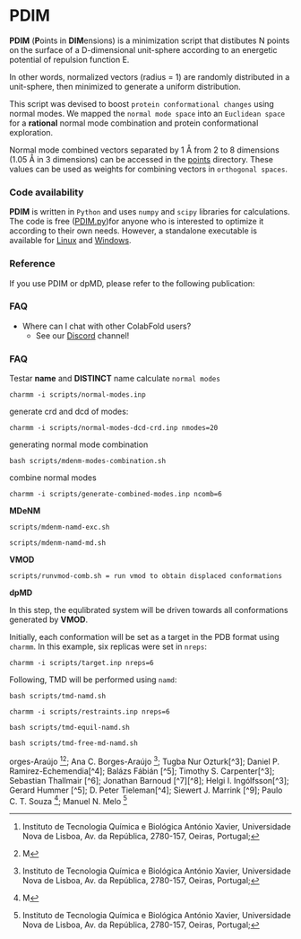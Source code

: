# PDIM

**PDIM** (**P**oints in **DIM**ensions) is a minimization script that distibutes N points on the surface of a D-dimensional unit-sphere according to an energetic potential of repulsion function E.

In other words, normalized vectors (radius = 1) are randomly distributed in a unit-sphere, then minimized to generate a uniform distribution.

This script was devised to boost `protein conformational changes` using normal modes. We mapped the `normal mode space` into an `Euclidean space` for a **rational** normal mode combination and protein conformational exploration.

Normal mode combined vectors separated by 1 Å from 2 to 8 dimensions (1.05 Å in 3 dimensions) can be accessed in the [points](https://github.com/antonielgomes/dpMD/tree/main/PDIM/points) directory.
These values can be used as weights for combining vectors in `orthogonal spaces`.

### Code availability
**PDIM** is written in `Python` and uses `numpy` and `scipy` libraries for calculations. The code is free ([PDIM.py](https://github.com/antonielgomes/dpMD/blob/main/PDIM/PDIM.py))for anyone who is interested to optimize it according to their own needs. However, a standalone executable is available for [Linux](https://google.com) and [Windows](https://google.com).


### Reference
If you use PDIM or dpMD, please refer to the following publication:

### FAQ
- Where can I chat with other ColabFold users?
  - See our [Discord](https://discord.gg/gna8maru7d) channel!

### FAQ
Testar **name** and **DISTINCT** name
calculate `normal modes`
```
charmm -i scripts/normal-modes.inp
```


generate crd and dcd of modes:
```
charmm -i scripts/normal-modes-dcd-crd.inp nmodes=20
```

generating normal mode combination
```
bash scripts/mdenm-modes-combination.sh
```

combine normal modes
```
charmm -i scripts/generate-combined-modes.inp ncomb=6
```

**MDeNM**
```
scripts/mdenm-namd-exc.sh
```

```
scripts/mdenm-namd-md.sh
```

**VMOD**
```
scripts/runvmod-comb.sh = run vmod to obtain displaced conformations
```

**dpMD**

In this step, the equlibrated system will be driven towards all conformations generated by **VMOD**.

Initially, each conformation will be set as a target in the PDB format using `charmm`. In this example, six replicas were set in `nreps`:
```
charmm -i scripts/target.inp nreps=6
```
Following, TMD will be performed using `namd`:
```
bash scripts/tmd-namd.sh
```

```
charmm -i scripts/restraints.inp nreps=6
```

```
bash scripts/tmd-equil-namd.sh
```

```
bash scripts/tmd-free-md-namd.sh
```


orges-Araújo [^1][^2]; Ana C. Borges-Araújo [^1]; Tugba Nur Ozturk[^3]; Daniel P. Ramirez-Echemendia[^4]; Balázs Fábián [^5]; Timothy S. Carpenter[^3]; Sebastian Thallmair [^6]; Jonathan Barnoud [^7][^8]; Helgi I. Ingólfsson[^3]; Gerard Hummer [^5]; D. Peter Tieleman[^4]; Siewert J. Marrink [^9]; Paulo C. T. Souza [^2]; Manuel N. Melo [^1]

[^1]: Instituto de Tecnologia Química e Biológica António Xavier, Universidade Nova de Lisboa, Av. da República, 2780-157, Oeiras, Portugal;
[^2]: M

